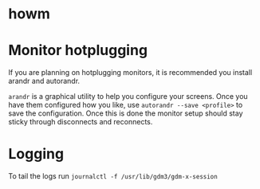 # howm

# Monitor hotplugging
If you are planning on hotplugging monitors, it is recommended you install arandr and autorandr.

`arandr` is a graphical utility to help you configure your screens. Once you have them configured how you like, use `autorandr --save <profile>` to save the configuration. Once this is done the monitor setup should stay sticky through disconnects and reconnects.

# Logging
To tail the logs run `journalctl -f /usr/lib/gdm3/gdm-x-session`
